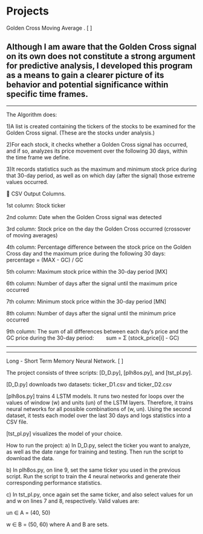 # Projects

Golden Cross Moving Average . [ ]

Although I am aware that the Golden Cross signal on its own does not constitute a strong argument for predictive analysis, I developed this program as a means to gain a clearer picture of its behavior and potential significance within specific time frames.
-----------------------------------------------------------------------------------------------------------------------------------------------------------------
----------------------------------------------------------------------------------------------------------------------------------------------------------------
The Algorithm does:

1)A list is created containing the tickers of the stocks to be examined for the Golden Cross signal. (These are the stocks under analysis.)

2)For each stock, it checks whether a Golden Cross signal has occurred, and if so, analyzes its price movement over the following 30 days, within the time frame we define.

3)It records statistics such as the maximum and minimum stock price during that 30-day period, as well as on which day (after the signal) those extreme values occurred.


📁 CSV Output Columns.


1st column: Stock ticker

2nd column: Date when the Golden Cross signal was detected

3rd column: Stock price on the day the Golden Cross occurred (crossover of moving averages)

4th column: Percentage difference between the stock price on the Golden Cross day and the maximum price during the following 30 days:
  percentage = (MAX - GC) / GC


5th column: Maximum stock price within the 30-day period [MX]

6th column: Number of days after the signal until the maximum price occurred

7th column: Minimum stock price within the 30-day period [MN]

8th column: Number of days after the signal until the minimum price occurred

9th column: The sum of all differences between each day’s price and the GC price during the 30-day period:
  sum = Σ (stock_price[i] - GC)





------------------------------------------------------------------------------------------------------------------------------------------------------------------------------------
------------------------------------------------------------------------------------------------------------------------------------------------------------------------------------
Long - Short Term Memory Neural Network. [ ]

The project consists of three scripts: [D_D.py], [plh8os.py], and [tst_pl.py].

[D_D.py] downloads two datasets:
ticker_D1.csv and ticker_D2.csv

[plh8os.py] trains 4 LSTM models.
It runs two nested for loops over the values of window (w) and units (un) of the LSTM layers.
Therefore, it trains neural networks for all possible combinations of (w, un).
Using the second dataset, it tests each model over the last 30 days and logs statistics into a CSV file.

[tst_pl.py] visualizes the model of your choice.

How to run the project:
a) In D_D.py, select the ticker you want to analyze, as well as the date range for training and testing.
Then run the script to download the data.

b) In plh8os.py, on line 9, set the same ticker you used in the previous script.
Run the script to train the 4 neural networks and generate their corresponding performance statistics.

c) In tst_pl.py, once again set the same ticker, and also select values for un and w on lines 7 and 8, respectively.
Valid values are:

un ∈ A = (40, 50)

w ∈ B = (50, 60)
where A and B are sets.











  
